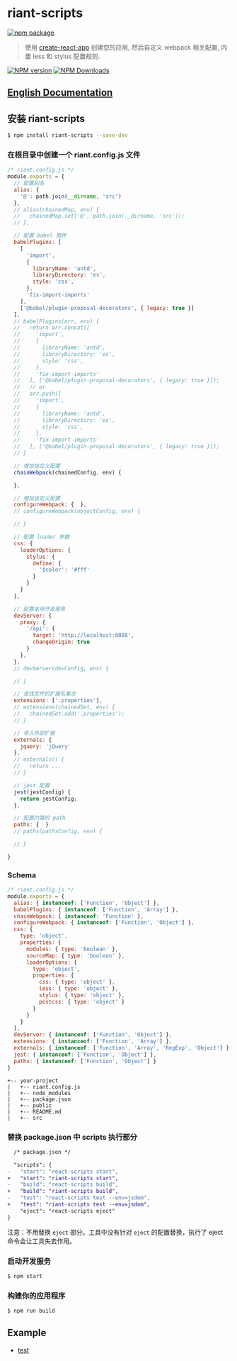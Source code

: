 # riant-scripts

[![npm package](https://nodei.co/npm/riant-scripts.png?downloads=true&downloadRank=true&stars=true)](https://www.npmjs.com/package/riant-scripts)

> 使用 [create-react-app](https://github.com/facebookincubator/create-react-app) 创建您的应用, 然后自定义 webpack 相关配置, 内置 less 和 stylus 配置规则.

[![NPM version](https://img.shields.io/npm/v/riant-scripts.svg?style=flat)](https://npmjs.org/package/riant-scripts)
[![NPM Downloads](https://img.shields.io/npm/dm/riant-scripts.svg?style=flat)](https://npmjs.org/package/riant-scripts)

## [English Documentation](README.md)

## 安装 riant-scripts

```bash
$ npm install riant-scripts --save-dev
```

### 在根目录中创建一个 riant.config.js 文件

```javascript
/* riant.config.js */
module.exports = {
  // 配置别名
  alias: {
    '@': path.join(__dirname, 'src')
  },
  // alias(chainedMap, env) {
  //   chainedMap.set('@', path.join(__dirname, 'src'));
  // },

  // 配置 babel 插件 
  babelPlugins: [
    [
      'import',
      {
        libraryName: 'antd',
        libraryDirectory: 'es',
        style: 'css',
      },
      'fix-import-imports'
    ], 
    ['@babel/plugin-proposal-decorators', { legacy: true }]
  ],
  // babelPlugins(arr, env) {
  //   return arr.concat([
  //     'import',
  //     {
  //       libraryName: 'antd',
  //       libraryDirectory: 'es',
  //       style: 'css',
  //     },
  //     'fix-import-imports'
  //   ], ['@babel/plugin-proposal-decorators', { legacy: true }]);
  //   // or
  //   arr.push([
  //     'import',
  //     {
  //       libraryName: 'antd',
  //       libraryDirectory: 'es',
  //       style: 'css',
  //     },
  //     'fix-import-imports'
  //   ], ['@babel/plugin-proposal-decorators', { legacy: true }]);
  // }

  // 增加自定义配置
  chainWebpack(chainedConfig, env) {

  },

  // 增加自定义配置
  configureWebpack: {  },
  // configureWebpack(objectConfig, env) {

  // }

  // 配置 loader 参数
  css: {
    loaderOptions: {
      stylus: {
        define: {
          '$color': '#fff'
        }
      }
    }
  },

  // 配置本地开发服务
  devServer: { 
    proxy: {
      '/api': {
        target: 'http://localhost:8088',
        changeOrigin: true
      }
    },
  },
  // devServer(devConfig, env) {

  // }

  // 查找文件的扩展名集合
  extensions: ['.properties'],
  // extensions(chainedSet, env) {
  //   chainedSet.add('.properties');
  // }

  // 导入外部扩展
  externals: {
    jquery: 'jQuery'
  },
  // externals() {
  //   return ...
  // }

  // jest 配置
  jest(jestConfig) {
    return jestConfig;
  },

  // 配置内置的 path
  paths: {  }
  // paths(pathsConfig, env) {

  // }

}
```

### Schema

```javascript
/* riant.config.js */
module.exports = {
  alias: { instanceof: ['Function', 'Object'] },
  babelPlugins: { instanceof: ['Function', 'Array'] },
  chainWebpack: { instanceof: 'Function' },
  configureWebpack: { instanceof: ['Function', 'Object'] },
  css: {
    type: 'object',
    properties: {
      modules: { type: 'boolean' },
      sourceMap: { type: 'boolean' },
      loaderOptions: {
        type: 'object',
        properties: {
          css: { type: 'object' },
          less: { type: 'object' },
          stylus: { type: 'object' },
          postcss: { type: 'object' }
        }
      }
    }
  },
  devServer: { instanceof: ['Function', 'Object'] },
  extensions: { instanceof: ['Function', 'Array'] },
  externals: { instanceof: ['Function', 'Array', 'RegExp', 'Object'] },
  jest: { instanceof: ['Function', 'Object'] },
  paths: { instanceof: ['Function', 'Object'] }
}
```

```
+-- your-project
|   +-- riant.config.js
|   +-- node_modules
|   +-- package.json
|   +-- public
|   +-- README.md
|   +-- src
```

### 替换 package.json 中 scripts 执行部分

```diff
  /* package.json */

  "scripts": {
-   "start": "react-scripts start",
+   "start": "riant-scripts start",
-   "build": "react-scripts build",
+   "build": "riant-scripts build",
-   "test": "react-scripts test --env=jsdom",
+   "test": "riant-scripts test --env=jsdom",
    "eject": "react-scripts eject"
}
```
 注意：不用替换 `eject` 部分。工具中没有针对 `eject` 的配置替换，执行了 eject 命令会让工具失去作用。

### 启动开发服务

```bash
$ npm start
```

### 构建你的应用程序

```bash
$ npm run build
```

## Example

* [test](test/react-app)
